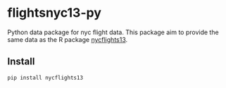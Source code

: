# flightsnyc13-py

Python data package for nyc flight data. This package aim to provide the same
data as the R package [nycflights13](https://github.com/hadley/nycflights13).

## Install

```bash
pip install nycflights13
```

